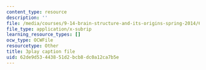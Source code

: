 ```yaml
---
content_type: resource
description: ''
file: /media/courses/9-14-brain-structure-and-its-origins-spring-2014/62de9d53443851d2bcb8dc0a12ca7b5e_555120.vtt
file_type: application/x-subrip
learning_resource_types: []
ocw_type: OCWFile
resourcetype: Other
title: 3play caption file
uid: 62de9d53-4438-51d2-bcb8-dc0a12ca7b5e
---
```

